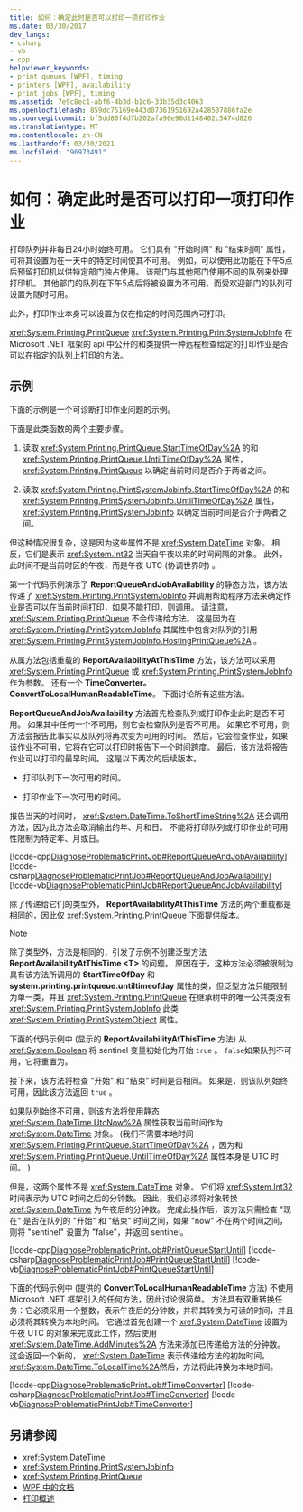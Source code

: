 ```yaml
---
title: 如何：确定此时是否可以打印一项打印作业
ms.date: 03/30/2017
dev_langs:
- csharp
- vb
- cpp
helpviewer_keywords:
- print queues [WPF], timing
- printers [WPF], availability
- print jobs [WPF], timing
ms.assetid: 7e9c8ec1-abf6-4b3d-b1c6-33b35d3c4063
ms.openlocfilehash: 859dc75169e443d07361951692a428507886fa2e
ms.sourcegitcommit: bf5dd80f4d7b202afa90e90d1148402c5474d826
ms.translationtype: MT
ms.contentlocale: zh-CN
ms.lasthandoff: 03/30/2021
ms.locfileid: "96973491"
---
```

# <a name="how-to-discover-whether-a-print-job-can-be-printed-at-this-time-of-day"></a>如何：确定此时是否可以打印一项打印作业
打印队列并非每日24小时始终可用。 它们具有 "开始时间" 和 "结束时间" 属性，可将其设置为在一天中的特定时间使其不可用。 例如，可以使用此功能在下午5点后预留打印机以供特定部门独占使用。 该部门与其他部门使用不同的队列来处理打印机。 其他部门的队列在下午5点后将被设置为不可用，而受欢迎部门的队列可设置为随时可用。  
  
 此外，打印作业本身可以设置为仅在指定的时间范围内可打印。  
  
 <xref:System.Printing.PrintQueue> <xref:System.Printing.PrintSystemJobInfo> 在 Microsoft .NET 框架的 api 中公开的和类提供一种远程检查给定的打印作业是否可以在指定的队列上打印的方法。  
  
## <a name="example"></a>示例  
 下面的示例是一个可诊断打印作业问题的示例。  
  
 下面是此类函数的两个主要步骤。  
  
1. 读取 <xref:System.Printing.PrintQueue.StartTimeOfDay%2A> 的和 <xref:System.Printing.PrintQueue.UntilTimeOfDay%2A> 属性， <xref:System.Printing.PrintQueue> 以确定当前时间是否介于两者之间。  
  
2. 读取 <xref:System.Printing.PrintSystemJobInfo.StartTimeOfDay%2A> 的和 <xref:System.Printing.PrintSystemJobInfo.UntilTimeOfDay%2A> 属性， <xref:System.Printing.PrintSystemJobInfo> 以确定当前时间是否介于两者之间。  
  
 但这种情况很复杂，这是因为这些属性不是 <xref:System.DateTime> 对象。 相反，它们是表示 <xref:System.Int32> 当天自午夜以来的时间间隔的对象。 此外，此时间不是当前时区的午夜，而是午夜 UTC (协调世界时) 。  
  
 第一个代码示例演示了 **ReportQueueAndJobAvailability** 的静态方法，该方法传递了 <xref:System.Printing.PrintSystemJobInfo> 并调用帮助程序方法来确定作业是否可以在当前时间打印，如果不能打印，则调用。 请注意， <xref:System.Printing.PrintQueue> 不会传递给方法。 这是因为在 <xref:System.Printing.PrintSystemJobInfo> 其属性中包含对队列的引用 <xref:System.Printing.PrintSystemJobInfo.HostingPrintQueue%2A> 。  
  
 从属方法包括重载的 **ReportAvailabilityAtThisTime** 方法，该方法可以采用 <xref:System.Printing.PrintQueue> 或 <xref:System.Printing.PrintSystemJobInfo> 作为参数。 还有一个 **TimeConverter。 ConvertToLocalHumanReadableTime**。 下面讨论所有这些方法。  
  
 **ReportQueueAndJobAvailability** 方法首先检查队列或打印作业此时是否不可用。 如果其中任何一个不可用，则它会检查队列是否不可用。 如果它不可用，则方法会报告此事实以及队列将再次变为可用的时间。 然后，它会检查作业，如果该作业不可用，它将在它可以打印时报告下一个时间跨度。 最后，该方法将报告作业可以打印的最早时间。 这是以下两次的后续版本。  
  
- 打印队列下一次可用的时间。  
  
- 打印作业下一次可用的时间。  
  
 报告当天的时间时， <xref:System.DateTime.ToShortTimeString%2A> 还会调用方法，因为此方法会取消输出的年、月和日。 不能将打印队列或打印作业的可用性限制为特定年、月或日。  
  
 [!code-cpp[DiagnoseProblematicPrintJob#ReportQueueAndJobAvailability](~/samples/snippets/cpp/VS_Snippets_Wpf/DiagnoseProblematicPrintJob/CPP/Program.cpp#reportqueueandjobavailability)]
 [!code-csharp[DiagnoseProblematicPrintJob#ReportQueueAndJobAvailability](~/samples/snippets/csharp/VS_Snippets_Wpf/DiagnoseProblematicPrintJob/CSharp/Program.cs#reportqueueandjobavailability)]
 [!code-vb[DiagnoseProblematicPrintJob#ReportQueueAndJobAvailability](~/samples/snippets/visualbasic/VS_Snippets_Wpf/DiagnoseProblematicPrintJob/visualbasic/program.vb#reportqueueandjobavailability)]  
  
 除了传递给它们的类型外， **ReportAvailabilityAtThisTime** 方法的两个重载都是相同的，因此仅 <xref:System.Printing.PrintQueue> 下面提供版本。  
  
> [!NOTE]
> 除了类型外，方法是相同的，引发了示例不创建泛型方法 **ReportAvailabilityAtThisTime \<T>** 的问题。 原因在于，这种方法必须被限制为具有该方法所调用的 **StartTimeOfDay** 和 **system.printing.printqueue.untiltimeofday** 属性的类，但泛型方法只能限制为单一类，并且 <xref:System.Printing.PrintQueue> 在继承树中的唯一公共类没有 <xref:System.Printing.PrintSystemJobInfo> 此类 <xref:System.Printing.PrintSystemObject> 属性。  
  
 下面的代码示例中 (显示的 **ReportAvailabilityAtThisTime** 方法) 从 <xref:System.Boolean> 将 sentinel 变量初始化为开始 `true` 。 `false`如果队列不可用，它将重置为。  
  
 接下来，该方法将检查 "开始" 和 "结束" 时间是否相同。 如果是，则该队列始终可用，因此该方法返回 `true` 。  
  
 如果队列始终不可用，则该方法将使用静态 <xref:System.DateTime.UtcNow%2A> 属性获取当前时间作为 <xref:System.DateTime> 对象。  (我们不需要本地时间 <xref:System.Printing.PrintQueue.StartTimeOfDay%2A> ，因为和 <xref:System.Printing.PrintQueue.UntilTimeOfDay%2A> 属性本身是 UTC 时间。 )   
  
 但是，这两个属性不是 <xref:System.DateTime> 对象。 它们将 <xref:System.Int32> 时间表示为 UTC 时间之后的分钟数。 因此，我们必须将对象转换 <xref:System.DateTime> 为午夜后的分钟数。 完成此操作后，该方法只需检查 "现在" 是否在队列的 "开始" 和 "结束" 时间之间，如果 "now" 不在两个时间之间，则将 "sentinel" 设置为 "false"，并返回 sentinel。  
  
 [!code-cpp[DiagnoseProblematicPrintJob#PrintQueueStartUntil](~/samples/snippets/cpp/VS_Snippets_Wpf/DiagnoseProblematicPrintJob/CPP/Program.cpp#printqueuestartuntil)]
 [!code-csharp[DiagnoseProblematicPrintJob#PrintQueueStartUntil](~/samples/snippets/csharp/VS_Snippets_Wpf/DiagnoseProblematicPrintJob/CSharp/Program.cs#printqueuestartuntil)]
 [!code-vb[DiagnoseProblematicPrintJob#PrintQueueStartUntil](~/samples/snippets/visualbasic/VS_Snippets_Wpf/DiagnoseProblematicPrintJob/visualbasic/program.vb#printqueuestartuntil)]  
  
 下面的代码示例中 (提供的 **ConvertToLocalHumanReadableTime** 方法) 不使用 Microsoft .NET 框架引入的任何方法，因此讨论很简单。 方法具有双重转换任务：它必须采用一个整数，表示午夜后的分钟数，并将其转换为可读的时间，并且必须将其转换为本地时间。 它通过首先创建一个 <xref:System.DateTime> 设置为午夜 UTC 的对象来完成此工作，然后使用 <xref:System.DateTime.AddMinutes%2A> 方法来添加已传递给方法的分钟数。 这会返回一个新的， <xref:System.DateTime> 表示传递给方法的初始时间。 <xref:System.DateTime.ToLocalTime%2A>然后，方法将此转换为本地时间。  
  
 [!code-cpp[DiagnoseProblematicPrintJob#TimeConverter](~/samples/snippets/cpp/VS_Snippets_Wpf/DiagnoseProblematicPrintJob/CPP/Program.cpp#timeconverter)]
 [!code-csharp[DiagnoseProblematicPrintJob#TimeConverter](~/samples/snippets/csharp/VS_Snippets_Wpf/DiagnoseProblematicPrintJob/CSharp/Program.cs#timeconverter)]
 [!code-vb[DiagnoseProblematicPrintJob#TimeConverter](~/samples/snippets/visualbasic/VS_Snippets_Wpf/DiagnoseProblematicPrintJob/visualbasic/program.vb#timeconverter)]  
  
## <a name="see-also"></a>另请参阅

- <xref:System.DateTime>
- <xref:System.Printing.PrintSystemJobInfo>
- <xref:System.Printing.PrintQueue>
- [WPF 中的文档](documents-in-wpf.md)
- [打印概述](printing-overview.md)
